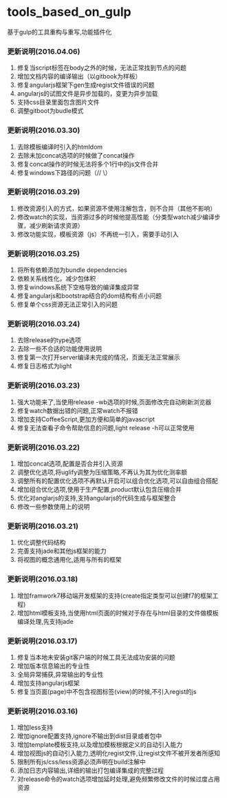 # tools_based_on_gulp
基于gulp的工具重构与重写,功能插件化

### 更新说明(2016.04.06)
1. 修复当script标签在body之外的时候，无法正常找到节点的问题
2. 增加文档内容的编译输出（以gitbook为样板）
3. 修复angularjs框架下gen生成regist文件错误的问题
4. angularjs的试图文件是异步加载的，变更为异步加载
5. 支持css目录里面包含图片文件
6. 调整gitboot为budle模式

### 更新说明(2016.03.30)
1. 去除模板编译时引入的htmldom
2. 去除未加concat选项的时候做了concat操作
3. 修复concat操作的时候无法将多个1行中的js文件合并
4. 修复windows下路径的问题（// \）

### 更新说明(2016.03.29)
1. 修改资源引入的方式，如果资源不使用注解包含，则不合并（其他不影响）
2. 修改watch的实现，当资源过多的时候他提高性能（分类型watch减少编译步骤，减少刷新请求资源）
3. 修改功能实现，模板资源（js）不再统一引入，需要手动引入

### 更新说明(2016.03.25)
1. 将所有依赖添加为bundle dependencies
2. 依赖关系线性化，减少包体积
3. 修复windows系统下空格导致的编译集成异常
4. 修复angularjs和bootstrap结合的dom结构有点小问题
5. 修复单个css资源无法正常引入的问题

### 更新说明(2016.03.24)

1. 去除release的type选项
2. 去除一些不合适的功能使用说明
3. 修复第一次打开server编译未完成的情况，页面无法正常展示
4. 修复日志格式为light

### 更新说明(2016.03.23)

1. 强大功能来了,当使用release -wb选项的时候,页面修改完自动刷新浏览器
2. 修复watch数据出错的问题,正常watch不报错
3. 增加支持CoffeeScript,更加方便和简单的javascript
4. 修复无法查看子命令帮助信息的问题,light release -h可以正常使用

### 更新说明(2016.03.22)

1. 增加concat选项,配置是否合并引入资源
2. 调整优化选项,将uglify调整为压缩策略,不再认为其为优化测率额
3. 调整所有的配置优化选项不再默认开启可以组合优化选项,可以自由组合搭配
4. 增加组合优化选项,使用于生产配置,product默认包含压缩合并
5. 优化对anglarjs的支持,支持angularjs的代码生成与框架整合
5. 修改一些参数使用上的说明

### 更新说明(2016.03.21)

1. 优化调整代码结构
2. 完善支持jade和其他js框架的能力
3. 将视图的概念通用化,适用与所有的框架

### 更新说明(2016.03.18)

1. 增加framwork7移动端开发框架的支持(create指定类型可以创建f7的框架工程)
2. 增加html模板支持,当使用html页面的时候对于存在与html目录的文件做模板编译处理,先支持jade

### 更新说明(2016.03.17)

1. 修复当本地未安装git客户端的时候工具无法成功安装的问题
2. 增加版本信息输出的专业性
3. 全局异常捕获,异常输出的专业性
4. 增加支持angularjs框架
5. 修复当页面(page)中不包含视图标签(view)的时候,不引入regist的js

### 更新说明(2016.03.16)

1. 增加less支持
2. 增加ignore配置支持,ignore不输出到dist目录或者包中
3. 增加template模板支持,以及增加模板根据定义的自动引入能力
4. 增加视图js的自动引入能力,透明化regist文件,让regist文件不被开发者所感知
5. 限制所有js/css/less资源必须声明在build注解中
6. 添加日志内容输出,详细的输出打包编译集成的完整过程
7. 对release命令的watch选项增加延时处理,避免频繁修改文件的时候过度占用资源
